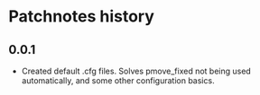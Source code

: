 # Patchnotes history

## 0.0.1
- Created default .cfg files. Solves pmove_fixed not being used automatically, and some other configuration basics.